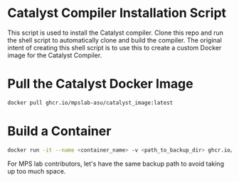 # Catalyst Compiler Installation Script

This script is used to install the Catalyst compiler. Clone this repo and run the shell script to automatically clone and build the compiler. The original intent of creating this shell script is to use this to create a custom Docker image for the Catalyst Compiler. 

# Pull the Catalyst Docker Image
```bash
docker pull ghcr.io/mpslab-asu/catalyst_image:latest
```

# Build a Container
```bash
docker run -it --name <container_name> -v <path_to_backup_dir> ghcr.io/mpslab-asu/catalyst_image:latest
```

For MPS lab contributors, let's have the same backup path to avoid taking up too much space. 
